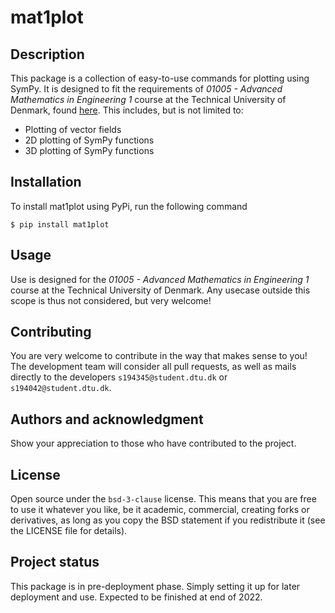 # mat1plot

## Description
This package is a collection of easy-to-use commands for plotting using SymPy. It is designed to fit the requirements of *01005 - Advanced Mathematics in Engineering 1* course at the Technical University of Denmark, found [here](https://01005.compute.dtu.dk/). This includes, but is not limited to:

- Plotting of vector fields
- 2D plotting of SymPy functions
- 3D plotting of SymPy functions

## Installation
To install mat1plot using PyPi, run the following command

``$ pip install mat1plot``

## Usage
Use is designed for the *01005 - Advanced Mathematics in Engineering 1* course at the Technical University of Denmark. Any usecase outside this scope is thus not considered, but very welcome!

## Contributing
You are very welcome to contribute in the way that makes sense to you! The development team will consider all pull requests, as well as mails directly to the developers ``s194345@student.dtu.dk`` or ``s194042@student.dtu.dk``.

## Authors and acknowledgment
Show your appreciation to those who have contributed to the project.

## License
Open source under the ``bsd-3-clause`` license. This means that you are free to use it whatever you like, be it academic, commercial, creating forks or derivatives, as long as you copy the BSD statement if you redistribute it (see the LICENSE file for details).

## Project status
This package is in pre-deployment phase. Simply setting it up for later deployment and use. Expected to be finished at end of 2022.

